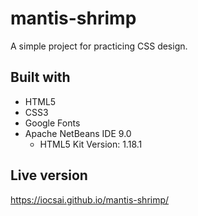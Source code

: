 # mantis-shrimp
A simple project for practicing CSS design.

## Built with

 - HTML5
 - CSS3
 - Google Fonts
 - Apache NetBeans IDE 9.0
   - HTML5 Kit Version: 1.18.1

## Live version

https://iocsai.github.io/mantis-shrimp/
